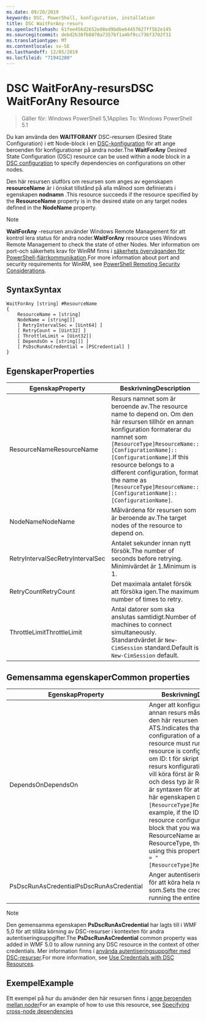 ```yaml
---
ms.date: 09/20/2019
keywords: DSC, PowerShell, konfiguration, installation
title: DSC WaitForAny-resurs
ms.openlocfilehash: 61fee456d2652e08ed9bdbe64457627ff5b2e145
ms.sourcegitcommit: debd2b38fb8070a7357bf1a4bf9cc736f3702f31
ms.translationtype: MT
ms.contentlocale: sv-SE
ms.lasthandoff: 12/05/2019
ms.locfileid: "71941280"
---
```

# <a name="dsc-waitforany-resource"></a><span data-ttu-id="1e007-103">DSC WaitForAny-resurs</span><span class="sxs-lookup"><span data-stu-id="1e007-103">DSC WaitForAny Resource</span></span>

> <span data-ttu-id="1e007-104">Gäller för: Windows PowerShell 5,1</span><span class="sxs-lookup"><span data-stu-id="1e007-104">Applies To: Windows PowerShell 5.1</span></span>

<span data-ttu-id="1e007-105">Du kan använda den **WAITFORANY** DSC-resursen (Desired State Configuration) i ett Node-block i en [DSC-konfiguration](../../../configurations/configurations.md) för att ange beroenden för konfigurationer på andra noder.</span><span class="sxs-lookup"><span data-stu-id="1e007-105">The **WaitForAny** Desired State Configuration (DSC) resource can be used within a node block in a [DSC configuration](../../../configurations/configurations.md) to specify dependencies on configurations on other nodes.</span></span>

<span data-ttu-id="1e007-106">Den här resursen slutförs om resursen som anges av egenskapen **resourceName** är i önskat tillstånd på alla målnod som definierats i egenskapen **nodnamn** .</span><span class="sxs-lookup"><span data-stu-id="1e007-106">This resource succeeds if the resource specified by the **ResourceName** property is in the desired state on any target nodes defined in the **NodeName** property.</span></span>

> [!NOTE]
> <span data-ttu-id="1e007-107">**WaitForAny** -resursen använder Windows Remote Management för att kontrol lera status för andra noder.</span><span class="sxs-lookup"><span data-stu-id="1e007-107">**WaitForAny** resource uses Windows Remote Management to check the state of other Nodes.</span></span> <span data-ttu-id="1e007-108">Mer information om port-och säkerhets krav för WinRM finns i [säkerhets överväganden för PowerShell-fjärrkommunikation](/powershell/scripting/learn/remoting/winrmsecurity?view=powershell-6).</span><span class="sxs-lookup"><span data-stu-id="1e007-108">For more information about port and security requirements for WinRM, see [PowerShell Remoting Security Considerations](/powershell/scripting/learn/remoting/winrmsecurity?view=powershell-6).</span></span>

## <a name="syntax"></a><span data-ttu-id="1e007-109">Syntax</span><span class="sxs-lookup"><span data-stu-id="1e007-109">Syntax</span></span>

```Syntax
WaitForAny [string] #ResourceName
{
    ResourceName = [string]
    NodeName = [string[]]
    [ RetryIntervalSec = [Uint64] ]
    [ RetryCount = [Uint32] ]
    [ ThrottleLimit = [Uint32]]
    [ DependsOn = [string[]] ]
    [ PsDscRunAsCredential = [PSCredential] ]
}
```

## <a name="properties"></a><span data-ttu-id="1e007-110">Egenskaper</span><span class="sxs-lookup"><span data-stu-id="1e007-110">Properties</span></span>

|<span data-ttu-id="1e007-111">Egenskap</span><span class="sxs-lookup"><span data-stu-id="1e007-111">Property</span></span> |<span data-ttu-id="1e007-112">Beskrivning</span><span class="sxs-lookup"><span data-stu-id="1e007-112">Description</span></span> |
|---|---|
|<span data-ttu-id="1e007-113">ResourceName</span><span class="sxs-lookup"><span data-stu-id="1e007-113">ResourceName</span></span> |<span data-ttu-id="1e007-114">Resurs namnet som är beroende av.</span><span class="sxs-lookup"><span data-stu-id="1e007-114">The resource name to depend on.</span></span> <span data-ttu-id="1e007-115">Om den här resursen tillhör en annan konfiguration formaterar du namnet som `[ResourceType]ResourceName::[ConfigurationName]::[ConfigurationName]`.</span><span class="sxs-lookup"><span data-stu-id="1e007-115">If this resource belongs to a different configuration, format the name as `[ResourceType]ResourceName::[ConfigurationName]::[ConfigurationName]`.</span></span> |
|<span data-ttu-id="1e007-116">NodeName</span><span class="sxs-lookup"><span data-stu-id="1e007-116">NodeName</span></span> |<span data-ttu-id="1e007-117">Målvärdena för resursen som är beroende av.</span><span class="sxs-lookup"><span data-stu-id="1e007-117">The target nodes of the resource to depend on.</span></span> |
|<span data-ttu-id="1e007-118">RetryIntervalSec</span><span class="sxs-lookup"><span data-stu-id="1e007-118">RetryIntervalSec</span></span> |<span data-ttu-id="1e007-119">Antalet sekunder innan nytt försök.</span><span class="sxs-lookup"><span data-stu-id="1e007-119">The number of seconds before retrying.</span></span> <span data-ttu-id="1e007-120">Minimivärdet är 1.</span><span class="sxs-lookup"><span data-stu-id="1e007-120">Minimum is 1.</span></span> |
|<span data-ttu-id="1e007-121">RetryCount</span><span class="sxs-lookup"><span data-stu-id="1e007-121">RetryCount</span></span> |<span data-ttu-id="1e007-122">Det maximala antalet försök att försöka igen.</span><span class="sxs-lookup"><span data-stu-id="1e007-122">The maximum number of times to retry.</span></span> |
|<span data-ttu-id="1e007-123">ThrottleLimit</span><span class="sxs-lookup"><span data-stu-id="1e007-123">ThrottleLimit</span></span> |<span data-ttu-id="1e007-124">Antal datorer som ska anslutas samtidigt.</span><span class="sxs-lookup"><span data-stu-id="1e007-124">Number of machines to connect simultaneously.</span></span> <span data-ttu-id="1e007-125">Standardvärdet är `New-CimSession` standard.</span><span class="sxs-lookup"><span data-stu-id="1e007-125">Default is `New-CimSession` default.</span></span> |

## <a name="common-properties"></a><span data-ttu-id="1e007-126">Gemensamma egenskaper</span><span class="sxs-lookup"><span data-stu-id="1e007-126">Common properties</span></span>

|<span data-ttu-id="1e007-127">Egenskap</span><span class="sxs-lookup"><span data-stu-id="1e007-127">Property</span></span> |<span data-ttu-id="1e007-128">Beskrivning</span><span class="sxs-lookup"><span data-stu-id="1e007-128">Description</span></span> |
|---|---|
|<span data-ttu-id="1e007-129">DependsOn</span><span class="sxs-lookup"><span data-stu-id="1e007-129">DependsOn</span></span> |<span data-ttu-id="1e007-130">Anger att konfigurationen av en annan resurs måste köras innan den här resursen har kon figurer ATS.</span><span class="sxs-lookup"><span data-stu-id="1e007-130">Indicates that the configuration of another resource must run before this resource is configured.</span></span> <span data-ttu-id="1e007-131">Exempel: om ID: t för skript blocket för resurs konfigurationen som du vill köra först är ResourceName och dess typ är ResourceType, är syntaxen för att använda den här egenskapen `DependsOn = "[ResourceType]ResourceName"`.</span><span class="sxs-lookup"><span data-stu-id="1e007-131">For example, if the ID of the resource configuration script block that you want to run first is ResourceName and its type is ResourceType, the syntax for using this property is `DependsOn = "[ResourceType]ResourceName"`.</span></span> |
|<span data-ttu-id="1e007-132">PsDscRunAsCredential</span><span class="sxs-lookup"><span data-stu-id="1e007-132">PsDscRunAsCredential</span></span> |<span data-ttu-id="1e007-133">Anger autentiseringsuppgifter för att köra hela resursen som.</span><span class="sxs-lookup"><span data-stu-id="1e007-133">Sets the credential for running the entire resource as.</span></span> |

> [!NOTE]
> <span data-ttu-id="1e007-134">Den gemensamma egenskapen **PsDscRunAsCredential** har lagts till i WMF 5,0 för att tillåta körning av DSC-resurser i kontexten för andra autentiseringsuppgifter.</span><span class="sxs-lookup"><span data-stu-id="1e007-134">The **PsDscRunAsCredential** common property was added in WMF 5.0 to allow running any DSC resource in the context of other credentials.</span></span> <span data-ttu-id="1e007-135">Mer information finns i [använda autentiseringsuppgifter med DSC-resurser](../../../configurations/runasuser.md).</span><span class="sxs-lookup"><span data-stu-id="1e007-135">For more information, see [Use Credentials with DSC Resources](../../../configurations/runasuser.md).</span></span>

## <a name="example"></a><span data-ttu-id="1e007-136">Exempel</span><span class="sxs-lookup"><span data-stu-id="1e007-136">Example</span></span>

<span data-ttu-id="1e007-137">Ett exempel på hur du använder den här resursen finns i [ange beroenden mellan noder](../../../configurations/crossNodeDependencies.md)</span><span class="sxs-lookup"><span data-stu-id="1e007-137">For an example of how to use this resource, see [Specifying cross-node dependencies](../../../configurations/crossNodeDependencies.md)</span></span>